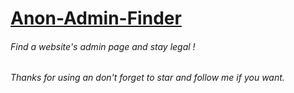 # [Anon-Admin-Finder](./AnonStart.sh)

###### Find a website's admin page and stay legal !

###### Thanks for using an don't forget to star and follow me if you want.
